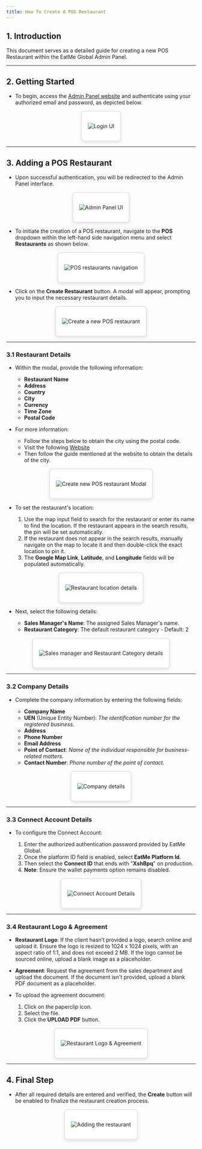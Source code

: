 ```yaml
---
title: How To Create A POS Restaurant
---
```

## 1. Introduction

This document serves as a detailed guide for creating a new POS Restaurant within the EatMe Global Admin Panel.

---

## 2. Getting Started

- To begin, access the [Admin Panel website](https://admin.eatmeglobal.com/) and authenticate using your authorized email and password, as depicted below.

<center>

<div style="border: 2px solid rgba(0, 0, 0, 0.1); background-color: #ffffff; padding: 16px; border-radius: 8px; box-shadow: 0 4px 8px rgba(0, 0, 0, 0.1); width: fit-content; margin: auto;">

![Login UI](/img/login-custom-.png "Login UI")

</div>

</center>

---

## 3. Adding a POS Restaurant

- Upon successful authentication, you will be redirected to the Admin Panel interface.

<center>

<div style="border: 2px solid rgba(0, 0, 0, 0.1); background-color: #ffffff; padding: 16px; border-radius: 8px; box-shadow: 0 4px 8px rgba(0, 0, 0, 0.1); width: fit-content; margin: auto;">

![Admin Panel UI](/img/home-custom-.png "Admin Panel UI")

</div>

</center>

- To initiate the creation of a POS restaurant, navigate to the **POS** dropdown within the left-hand side navigation menu and select **Restaurants** as shown below.

<center>

<div style="border: 2px solid rgba(0, 0, 0, 0.1); background-color: #ffffff; padding: 16px; border-radius: 8px; box-shadow: 0 4px 8px rgba(0, 0, 0, 0.1); width: fit-content; margin: auto;">

![POS restaurants navigation](/img/pos-restaurants-custom-.png "POS restaurants navigation")

</div>

</center>

- Click on the **Create Restaurant** button. A modal will appear, prompting you to input the necessary restaurant details.

<center>

<div style="border: 2px solid rgba(0, 0, 0, 0.1); background-color: #ffffff; padding: 16px; border-radius: 8px; box-shadow: 0 4px 8px rgba(0, 0, 0, 0.1); width: fit-content; margin: auto;">

![Create a new POS restaurant](/img/add-restaurant-custom-pos.png "Create a new POS restaurant")

</div>

</center>

---

### 3.1 Restaurant Details

- Within the modal, provide the following information:

  - **Restaurant Name**
  - **Address**
  - **Country**
  - **City**
  - **Currency**
  - **Time Zone**
  - **Postal Code**

- For more information:

  - Follow the steps below to obtain the city using the postal code.
  - Visit the following [Website](https://www.mingproperty.sg/singapore-district-code/)
  - Then follow the guide mentioned at the website to obtain the details of the city.

<center>

<div style="border: 2px solid rgba(0, 0, 0, 0.1); background-color: #ffffff; padding: 16px; border-radius: 8px; box-shadow: 0 4px 8px rgba(0, 0, 0, 0.1); width: fit-content; margin: auto;">

![Create new POS restaurant Modal](/img/restaurant-details-custom-pos.png "Create new POS restaurant Modal")

</div>

</center>

- To set the restaurant's location:

  1. Use the map input field to search for the restaurant or enter its name to find the location. If the restaurant appears in the search results, the pin will be set automatically.
  2. If the restaurant does not appear in the search results, manually navigate on the map to locate it and then double-click the exact location to pin it.
  3. The **Google Map Link**, **Latitude**, and **Longitude** fields will be populated automatically.

<center>

<div style="border: 2px solid rgba(0, 0, 0, 0.1); background-color: #ffffff; padding: 16px; border-radius: 8px; box-shadow: 0 4px 8px rgba(0, 0, 0, 0.1); width: fit-content; margin: auto;">

![Restaurant location details](/img/location-details-custom-pos.png "Restaurant location details")

</div>

</center>

- Next, select the following details:

  - **Sales Manager's Name**: The assigned Sales Manager's name.
  - **Restaurant Category**: The default restaurant category - Default: 2

<center>

<div style="border: 2px solid rgba(0, 0, 0, 0.1); background-color: #ffffff; padding: 16px; border-radius: 8px; box-shadow: 0 4px 8px rgba(0, 0, 0, 0.1); width: fit-content; margin: auto;">

![Sales manager and Restaurant Category details](/img/sales-information-pos.png "Sales manager and Restaurant Category details")

</div>

</center>

---

### 3.2 Company Details

- Complete the company information by entering the following fields:

  - **Company Name**
  - **UEN** (Unique Entity Number): *The identification number for the registered business.*
  - **Address**
  - **Phone Number**
  - **Email Address**
  - **Point of Contact**: *Name of the individual responsible for business-related matters.*
  - **Contact Number**: *Phone number of the point of contact.*

<center>

<div style="border: 2px solid rgba(0, 0, 0, 0.1); background-color: #ffffff; padding: 16px; border-radius: 8px; box-shadow: 0 4px 8px rgba(0, 0, 0, 0.1); width: fit-content; margin: auto;">

![Company details](/img/company-details-custom-.png "Company details")

</div>

</center>

---

### 3.3 Connect Account Details

- To configure the Connect Account:

  1. Enter the authorized authentication password provided by EatMe Global.
  2. Once the platform ID field is enabled, select **EatMe Platform Id**.
  3. Then select the **Connect ID** that ends with "**XshBpq**" on production.
  4. **Note**: Ensure the wallet payments option remains disabled.

<center>

<div style="border: 2px solid rgba(0, 0, 0, 0.1); background-color: #ffffff; padding: 16px; border-radius: 8px; box-shadow: 0 4px 8px rgba(0, 0, 0, 0.1); width: fit-content; margin: auto;">

![Connect Account Details](/img/connect-account-details-pos.png "Connect Account Details")

</div>

</center>

---

### 3.4 Restaurant Logo & Agreement

- **Restaurant Logo**: If the client hasn’t provided a logo, search online and upload it. Ensure the logo is resized to 1024 x 1024 pixels, with an aspect ratio of 1:1, and does not exceed 2 MB. If the logo cannot be sourced online, upload a blank image as a placeholder.

- **Agreement**: Request the agreement from the sales department and upload the document. If the document isn't provided, upload a blank PDF document as a placeholder.

- To upload the agreement document:

  1. Click on the paperclip icon.
  2. Select the file.
  3. Click the **UPLOAD PDF** button.

<center>

<div style="border: 2px solid rgba(0, 0, 0, 0.1); background-color: #ffffff; padding: 16px; border-radius: 8px; box-shadow: 0 4px 8px rgba(0, 0, 0, 0.1); width: fit-content; margin: auto;">

![Restaurant Logo & Agreement](/img/restaurant-logo-agreement-custom-.png "Restaurant Logo & Agreement")

</div>

</center>

---

## 4. Final Step

- After all required details are entered and verified, the **Create** button will be enabled to finalize the restaurant creation process.

<center>

<div style="border: 2px solid rgba(0, 0, 0, 0.1); background-color: #ffffff; padding: 16px; border-radius: 8px; box-shadow: 0 4px 8px rgba(0, 0, 0, 0.1); width: fit-content; margin: auto;">

![Adding the restaurant](/img/create-pos-restaurant-custom-.png "Adding the restaurant")

</div>

</center>
